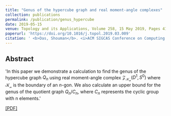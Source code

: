 ```yaml
---
title: "Genus of the hypercube graph and real moment-angle complexes"
collection: publications
permalink: /publication/genus_hypercube
date: 2019-05-15
venue: Topology and its Applications, Volume 258, 15 May 2019, Pages 415-424
paperurl: 'https://doi.org/10.1016/j.topol.2019.03.009'
citation: ' <b>Das, Shouman</b>. <i>ACM SIGCAS Conference on Computing and Sustainable Societies.</i> <b>Topology and its Applications, Volume 258, 15 May 2019, Pages 415-424</b>.'
---
```

## Abstract
'In this paper we demonstrate a calculation to find the genus of the hypercube graph $Q_n$ using real moment-angle complex $\mathcal{Z}_{\mathcal{K_n}}(D^1,S^0)$ where $\mathcal{K_n}$ is the boundary of an $n$-gon. We also calculate an upper bound for the genus of the quotient graph $Q_n/C_n$, where $C_n$ represents the cyclic group with n elements.'

[[PDF]](https://arxiv.org/pdf/1806.10220.pdf)
